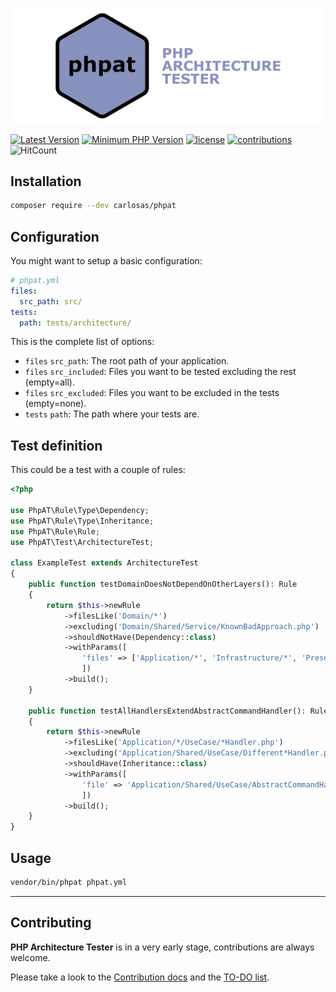![phpat](./docs/logo.png "phpat logo")

[![Latest Version](https://img.shields.io/packagist/v/carlosas/phpat.svg?style=flat-square)](https://packagist.org/packages/carlosas/phpat)
[![Minimum PHP Version](https://img.shields.io/badge/php-%3E%3D_7.1-8892BF.svg?style=flat-square)](https://github.com/carlosas/phpat)
[![license](https://img.shields.io/github/license/mashape/apistatus.svg?style=flat-square&color=brightgreen)](LICENSE)
[![contributions](https://img.shields.io/badge/contributions-welcome-brightgreen.svg?style=flat-square)](https://github.com/carlosas/phpat/issues)
![HitCount](http://hits.dwyl.com/carlosas/phpat.svg)

## Installation
```bash
composer require --dev carlosas/phpat
```

## Configuration
You might want to setup a basic configuration:
```yaml
# phpat.yml
files:
  src_path: src/
tests:
  path: tests/architecture/
```
This is the complete list of options:
* `files` `src_path`: The root path of your application.
* `files` `src_included`: Files you want to be tested excluding the rest (empty=all).
* `files` `src_excluded`: Files you want to be excluded in the tests (empty=none).
* `tests` `path`: The path where your tests are.

## Test definition
This could be a test with a couple of rules:
```php
<?php

use PhpAT\Rule\Type\Dependency;
use PhpAT\Rule\Type\Inheritance;
use PhpAT\Rule\Rule;
use PhpAT\Test\ArchitectureTest;

class ExampleTest extends ArchitectureTest
{
    public function testDomainDoesNotDependOnOtherLayers(): Rule
    {
        return $this->newRule
            ->filesLike('Domain/*')
            ->excluding('Domain/Shared/Service/KnownBadApproach.php')
            ->shouldNotHave(Dependency::class)
            ->withParams([
                'files' => ['Application/*', 'Infrastructure/*', 'Presentation/*']
                ])
            ->build();
    }
    
    public function testAllHandlersExtendAbstractCommandHandler(): Rule
    {
        return $this->newRule
            ->filesLike('Application/*/UseCase/*Handler.php')
            ->excluding('Application/Shared/UseCase/Different*Handler.php')
            ->shouldHave(Inheritance::class)
            ->withParams([
                'file' => 'Application/Shared/UseCase/AbstractCommandHandler.php'
                ])
            ->build();
    }
}
```

## Usage
```bash
vendor/bin/phpat phpat.yml
```

---

## Contributing
**PHP Architecture Tester** is in a very early stage, contributions are always welcome.

Please take a look to the [Contribution docs](.github/CONTRIBUTING.md) and the [TO-DO list](docs/TO_DO.md).
